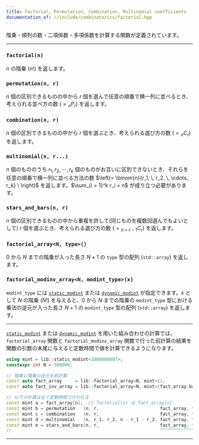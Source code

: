 ```yaml
---
title: Factorial, Permutation, Combination, Multinomial coefficients
documentation_of: //include/combinatorics/factorial.hpp
---
```


階乗・順列の数・二項係数・多項係数を計算する関数が定義されています。

---

### `factorial(n)`

$n$ の階乗 ($n!$) を返します。

### `permutation(n, r)`

$n$ 個の区別できるものの中から $r$ 個を選んで任意の順番で横一列に並べるとき、考えられる並べ方の数 $\left(= {}_nP_r \right)$ を返します。

### `combination(n, r)`

$n$ 個の区別できるものの中から $r$ 個を選ぶとき、考えられる選び方の数 $\left(= {}_nC_r \right)$ を返します。

### `multinomial(n, r...)`

$n$ 個のもののうち $r_1, \, r_2, \, \cdots, r_k$ 個のものがお互いに区別できないとき、それらを任意の順番で横一列に並べる方法の数 $\left(= \binom{n}{r_1, \, r_2, \, \cdots, r_k} \ \right)$ を返します。$\sum_{i = 1}^k r_i = n$ が成り立つ必要があります。

### `stars_and_bars(n, r)`

$n$ 個の区別できるものの中から重複を許して(同じものを複数回選んでもよいとして) $r$ 個を選ぶとき、考えられる選び方の数 $\left(= {}_{n + r - 1}C_r \right)$ を返します。

### `factorial_array<N, type>()`

$0$ から $N$ までの階乗が入った長さ $N + 1$ の `type` 型の配列 (`std::array`) を返します。

### `factorial_modinv_array<N, modint_type>(x)`

`modint_type` には [`static_modint`](https://naskya.github.io/cp-library/include/algebra/static_modint.hpp) または [`dynamic_modint`](https://naskya.github.io/cp-library/include/algebra/dynamic_modint.hpp) が指定できます。$x$ として $N$ の階乗 ($N!$) を与えると、$0$ から $N$ までの階乗の `modint_type` 型における乗法の逆元が入った長さ $N + 1$ の `modint_type` 型の配列 (`std::array`) を返します。

---

[`static_modint`](https://naskya.github.io/cp-library/include/algebra/static_modint.hpp) または [`dynamic_modint`](https://naskya.github.io/cp-library/include/algebra/dynamic_modint.hpp) を用いた組み合わせの計算では、`factorial_array` 関数と `factorial_modinv_array` 関数で行った前計算の結果を関数の引数の末尾に与えると定数時間で値を計算できるようになります。

```cpp
using mint = lib::static_modint<1000000007>;
constexpr int N = 500000;

// 階乗と階乗の逆元を前計算
const auto fact_array     = lib::factorial_array<N, mint>();
const auto fact_inv_array = lib::factorial_array<N, mint>(fact_array.back());

// 以下の計算は全て定数時間で行われる
const mint a = fact_array[n];  // factorial(n) は fact_array[n]
const mint b = permutation   (n, r,                       fact_array, fact_inv_array);
const mint c = combination   (n, r,                       fact_array, fact_inv_array);
const mint d = multinomial   (n, r_1, r_2, n - r_1 - r_2, fact_array, fact_inv_array);
const mint e = stars_and_bars(n, r,                       fact_array, fact_inv_array);
//                                                        ^^^^^^^^^^^^^^^^^^^^^^^^^^
```

---
